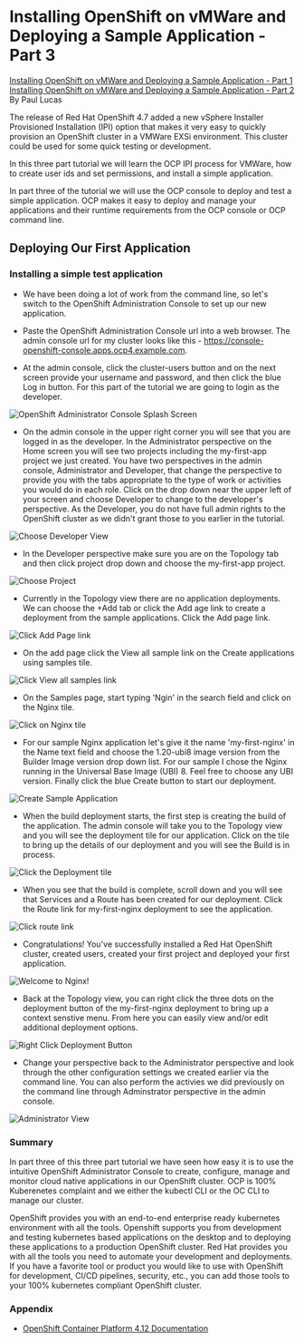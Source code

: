 # Installing OpenShift on vMWare and Deploying a Sample Application - Part 3


[Installing OpenShift on vMWare and Deploying a Sample Application - Part 1](https://github.com/pslucas0212/OpenShiftOnVMWare-Part-1)  
[Installing OpenShift on vMWare and Deploying a Sample Application - Part 2](https://github.com/pslucas0212/OpenShiftOnVMWare-Part-2)
By Paul Lucas

The release of Red Hat OpenShift 4.7 added a new vSphere Installer Provisioned Installation (IPI) option that makes it very easy to quickly provision an OpenShift cluster in a VMWare EXSi environment.  This cluster could be used for some quick testing or development.

In this three part tutorial we will learn the OCP IPI process for VMWare, how to create user ids and set permissions, and install a simple application.  

In part three of the tutorial we will use the OCP console to deploy and test a simple application.  OCP makes it easy to deploy and manage your applications and their runtime requirements from the OCP console or OCP command line.  


## Deploying Our First Application

### Installing a simple test application
- We have been doing a lot of work from the command line, so let's switch to the OpenShift Administration Console to set up our new application.

- Paste the OpenShift Administration Console url into a web browser.  The admin console url for my cluster looks like this - https://console-openshift-console.apps.ocp4.example.com. 

- At the admin console, click the cluster-users button and on the next screen provide your username and password, and then click the blue Log in button.  For this part of the tutorial we are going to login as the developer. 

![OpenShift Administrator Console Splash Screen](images/OCP08.png)

- On the admin console in the upper right corner you will see that you are logged in as the developer.  In the Administrator perspective on the Home screen you will see two projects including the my-first-app project we just created.  You have two perspectives in the admin console, Administrator and Developer, that change the perspective to provide you with the tabs appropriate to the type of work or activities you would do in each role.  Click on the drop down near the upper left of your screen and choose Developer to change to the developer's perspective.  As the Developer, you do not have full admin rights to the OpenShift cluster as we didn't grant those to you earlier in the tutorial.

![Choose Developer View](images/OCP09.png)

- In the Developer perspective make sure you are on the Topology tab and then click project drop down and choose the my-first-app project.

![Choose Project](images/OCP10.png)

- Currently in the Topology view there are no application deployments. We can choose the +Add tab or click the Add age link to create a deployment from the sample applications.  Click the Add page link.

![Click Add Page link](images/OCP11.png)

- On the add page click the View all sample link on the Create applications using samples tile.

![Click View all samples link](images/OCP12.png)

- On the Samples page, start typing 'Ngin' in the search field and click on the Nginx tile.

![Click on Nginx tile](images/OCP13.png)

- For our sample Nginx application let's give it the name 'my-first-nginx' in the Name text field and choose the 1.20-ubi8 image version from the Builder Image version drop down list.  For our sample I chose the Nginx running in the Universal Base Image (UBI) 8.  Feel free to choose any UBI version.  Finally click the blue Create button to start our deployment.

![Create Sample Application](images/OCP14.png)

- When the build deployment starts, the first step is creating the build of the application.  The admin console will take you to the Topology view and you will see the deployment tile for our application.  Click on the tile to bring up the details of our deployment and you will see the Build is in process.

![Click the Deployment tile](images/OCP15.png)

- When you see that the build is complete, scroll down and you will see that Services and a Route has been created for our deployment.  Click the Route link for my-first-nginx deployment to see the application.

![Click route link](images/OCP16.png)

- Congratulations!  You've successfully installed a Red Hat OpenShift cluster, created users, created your first project and deployed your first application.

![Welcome to Nginx!](images/OCP17.png)

- Back at the Topology view, you can right click the three dots on the deployment button of the my-first-nginx deployment to bring up a context senstive menu.  From here you can easily view and/or edit additional deployment options.

![Right Click Deployment Button](images/OCP18.png)

- Change your perspective back to the Administrator perspective and look through the other configuration settings we created earlier via the command line.  You can also perform the activies we did previously on the command line through Adminstrator perspective in the admin console.

![Administrator View](images/OCP19.png)

### Summary
In part three of this three part tutorial we have seen how easy it is to use the intuitive OpenShift Administrator Console to create, configure, manage and monitor cloud native applications in our OpenShift cluster. OCP is 100% Kuberenetes complaint and we either the kubectl CLI or the OC CLI to manage our cluster. 

OpenShift provides you with an end-to-end enterprise ready kubernetes environment with all the tools.  Openshift supports you from development and testing kubernetes based applications on the desktop and to deploying these applications to a production OpenShift cluster.  Red Hat provides you with all the tools you need to automate your development and deployments.  If you have a favorite tool or product you would like to use with OpenShift for development, CI/CD pipelines, security, etc., you can add those tools to your 100% kubernetes compliant OpenShift cluster.




 ### Appendix
 - [OpenShift Container Platform 4.12 Documentation](https://docs.openshift.com/container-platform/4.12/welcome/index.html)
